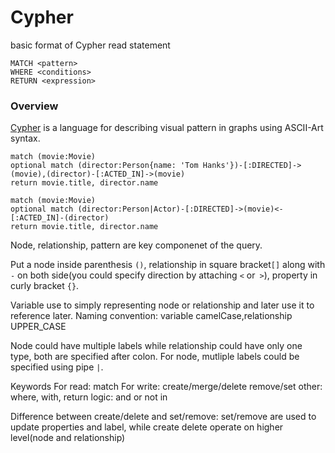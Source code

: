 Cypher
==============
basic format of Cypher read statement
```
MATCH <pattern>
WHERE <conditions>
RETURN <expression>
```

### Overview
[Cypher](https://neo4j.com/developer/cypher-basics-i/) is a language for describing visual pattern in graphs using ASCII-Art syntax. 
```
match (movie:Movie) 
optional match (director:Person{name: 'Tom Hanks'})-[:DIRECTED]->(movie),(director)-[:ACTED_IN]->(movie)
return movie.title, director.name
```
```
match (movie:Movie) 
optional match (director:Person|Actor)-[:DIRECTED]->(movie)<-[:ACTED_IN]-(director)
return movie.title, director.name
```
Node, relationship, pattern are key componenet of the query.

Put a node inside parenthesis `()`, relationship in square bracket`[]` along with `-` on both side(you could specify direction by attaching `<` or` >`), property in curly bracket `{}`. 

Variable use to simply representing node or relationship and later use it to reference later. Naming convention: variable camelCase,relationship UPPER_CASE

Node could have multiple labels while relationship could have only one type, both are specified after colon. For node, mutliple labels could be specified using pipe `|`.

Keywords
For read: match
For write: create/merge/delete remove/set 
other: where, with, return
logic: and or not in

Difference between create/delete and set/remove:
set/remove are used to update properties and label, while create delete operate on higher level(node and relationship)


 